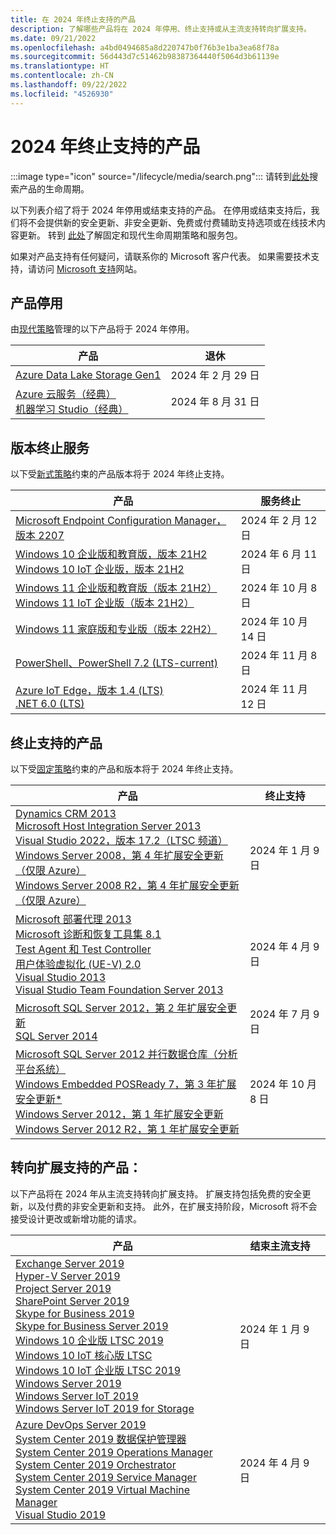```yaml
---
title: 在 2024 年终止支持的产品
description: 了解哪些产品将在 2024 年停用、终止支持或从主流支持转向扩展支持。
ms.date: 09/21/2022
ms.openlocfilehash: a4bd0494685a8d220747b0f76b3e1ba3ea68f78a
ms.sourcegitcommit: 56d443d7c51462b98387364440f5064d3b61139e
ms.translationtype: HT
ms.contentlocale: zh-CN
ms.lasthandoff: 09/22/2022
ms.locfileid: "4526930"
---
```

# <a name="products-ending-support-in-2024"></a>2024 年终止支持的产品

:::image type="icon" source="/lifecycle/media/search.png":::
请转到[此处](/lifecycle/products/)搜索产品的生命周期。

以下列表介绍了将于 2024 年停用或结束支持的产品。 在停用或结束支持后，我们将不会提供新的安全更新、非安全更新、免费或付费辅助支持选项或在线技术内容更新。 转到 [此处](/lifecycle/overview/product-end-of-support-overview)了解固定和现代生命周期策略和服务包。

如果对产品支持有任何疑问，请联系你的 Microsoft 客户代表。 如果需要技术支持，请访问 [Microsoft 支持](https://support.microsoft.com/contactus/?ws=support)网站。

## <a name="product-retirements"></a>产品停用

由[现代策略](/lifecycle/policies/modern)管理的以下产品将于 2024 年停用。

| 产品 | 退休 |
| --- | --- |
| [Azure Data Lake Storage Gen1](/lifecycle/products/azure-data-lake-storage-gen1?branch=live)<br> | 2024 年 2 月 29 日 |
| [Azure 云服务（经典）](/lifecycle/products/azure-cloud-services-classic?branch=live)<br>[机器学习 Studio（经典）](/lifecycle/products/machine-learning-studio-classic?branch=live)<br> | 2024 年 8 月 31 日 |


## <a name="release-end-of-servicing"></a>版本终止服务

以下受[新式策略](/lifecycle/policies/modern)约束的产品版本将于 2024 年终止支持。

| 产品 | 服务终止 |
| --- | --- |
| [Microsoft Endpoint Configuration Manager，版本 2207](/lifecycle/products/microsoft-endpoint-configuration-manager?branch=live)<br> | 2024 年 2 月 12 日 |
| [Windows 10 企业版和教育版，版本 21H2](/lifecycle/products/windows-10-enterprise-and-education?branch=live)<br>[Windows 10 IoT 企业版，版本 21H2](/lifecycle/products/windows-10-iot-enterprise?branch=live)<br> | 2024 年 6 月 11 日 |
| [Windows 11 企业版和教育版（版本 21H2）](/lifecycle/products/windows-11-enterprise-and-education?branch=live)<br>[Windows 11 IoT 企业版（版本 21H2）](/lifecycle/products/windows-11-iot-enterprise?branch=live)<br> | 2024 年 10 月 8 日 |
| [Windows 11 家庭版和专业版（版本 22H2）](/lifecycle/products/windows-11-home-and-pro?branch=live)<br> | 2024 年 10 月 14 日 |
| [PowerShell、PowerShell 7.2 (LTS-current)](/lifecycle/products/powershell?branch=live)<br> | 2024 年 11 月 8 日 |
| [Azure IoT Edge，版本 1.4 (LTS)](/lifecycle/products/azure-iot-edge?branch=live)<br>[.NET 6.0 (LTS)](/lifecycle/products/microsoft-net-and-net-core?branch=live)<br> | 2024 年 11 月 12 日 |


## <a name="products-reaching-end-of-support"></a>终止支持的产品

以下受[固定策略](/lifecycle/policies/fixed)约束的产品和版本将于 2024 年终止支持。

| 产品 | 终止支持 |
| --- | --- |
| [Dynamics CRM 2013](/lifecycle/products/dynamics-crm-2013?branch=live)<br>[Microsoft Host Integration Server 2013](/lifecycle/products/microsoft-host-integration-server-2013?branch=live)<br>[Visual Studio 2022，版本 17.2（LTSC 频道）](/lifecycle/products/visual-studio-2022?branch=live)<br>[Windows Server 2008，第 4 年扩展安全更新（仅限 Azure）](/lifecycle/products/windows-server-2008?branch=live)<br>[Windows Server 2008 R2，第 4 年扩展安全更新（仅限 Azure）](/lifecycle/products/windows-server-2008-r2?branch=live)<br> | 2024 年 1 月 9 日 |
| [Microsoft 部署代理 2013](/lifecycle/products/microsoft-deployment-agent-2013?branch=live)<br>[Microsoft 诊断和恢复工具集 8.1](/lifecycle/products/microsoft-diagnostics-and-recovery-toolset-81?branch=live)<br>[Test Agent 和 Test Controller](/lifecycle/products/test-agent-controller?branch=live)<br>[用户体验虚拟化 (UE-V) 2.0](/lifecycle/products/user-experience-virtualization-uev-20?branch=live)<br>[Visual Studio 2013](/lifecycle/products/visual-studio-2013?branch=live)<br>[Visual Studio Team Foundation Server 2013](/lifecycle/products/visual-studio-team-foundation-server-2013?branch=live)<br> | 2024 年 4 月 9 日 |
| [Microsoft SQL Server 2012，第 2 年扩展安全更新](/lifecycle/products/microsoft-sql-server-2012?branch=live)<br>[SQL Server 2014](/lifecycle/products/sql-server-2014?branch=live)<br> | 2024 年 7 月 9 日 |
| [Microsoft SQL Server 2012 并行数据仓库（分析平台系统）](/lifecycle/products/microsoft-sql-server-2012-parallel-data-warehouse-analytics-platform-system?branch=live)<br>[Windows Embedded POSReady 7，第 3 年扩展安全更新*](/lifecycle/products/windows-embedded-posready-7?branch=live)<br>[Windows Server 2012，第 1 年扩展安全更新](/lifecycle/products/windows-server-2012?branch=live)<br>[Windows Server 2012 R2，第 1 年扩展安全更新](/lifecycle/products/windows-server-2012-r2?branch=live)<br> | 2024 年 10 月 8 日 |


## <a name="products-moving-to-extended-support"></a>转向扩展支持的产品：

以下产品将在 2024 年从主流支持转向扩展支持。 扩展支持包括免费的安全更新，以及付费的非安全更新和支持。 此外，在扩展支持阶段，Microsoft 将不会接受设计更改或新增功能的请求。

| 产品 | 结束主流支持 |
| --- | --- |
| [Exchange Server 2019](/lifecycle/products/exchange-server-2019?branch=live)<br>[Hyper-V Server 2019](/lifecycle/products/hyperv-server-2019?branch=live)<br>[Project Server 2019](/lifecycle/products/project-server-2019?branch=live)<br>[SharePoint Server 2019](/lifecycle/products/sharepoint-server-2019?branch=live)<br>[Skype for Business 2019](/lifecycle/products/skype-for-business-2019?branch=live)<br>[Skype for Business Server 2019](/lifecycle/products/skype-for-business-server-2019?branch=live)<br>[Windows 10 企业版 LTSC 2019](/lifecycle/products/windows-10-enterprise-ltsc-2019?branch=live)<br>[Windows 10 IoT 核心版 LTSC](/lifecycle/products/windows-10-iot-core-ltsc?branch=live)<br>[Windows 10 IoT 企业版 LTSC 2019](/lifecycle/products/windows-10-iot-enterprise-ltsc-2019?branch=live)<br>[Windows Server 2019](/lifecycle/products/windows-server-2019?branch=live)<br>[Windows Server IoT 2019](/lifecycle/products/windows-server-iot-2019?branch=live)<br>[Windows Server IoT 2019 for Storage](/lifecycle/products/windows-server-iot-2019-for-storage?branch=live)<br> | 2024 年 1 月 9 日 |
| [Azure DevOps Server 2019](/lifecycle/products/azure-devops-server-2019?branch=live)<br>[System Center 2019 数据保护管理器](/lifecycle/products/system-center-2019-data-protection-manager?branch=live)<br>[System Center 2019 Operations Manager](/lifecycle/products/system-center-2019-operations-manager?branch=live)<br>[System Center 2019 Orchestrator](/lifecycle/products/system-center-2019-orchestrator?branch=live)<br>[System Center 2019 Service Manager](/lifecycle/products/system-center-2019-service-manager?branch=live)<br>[System Center 2019 Virtual Machine Manager](/lifecycle/products/system-center-2019-virtual-machine-manager?branch=live)<br>[Visual Studio 2019](/lifecycle/products/visual-studio-2019?branch=live)<br> | 2024 年 4 月 9 日 |
